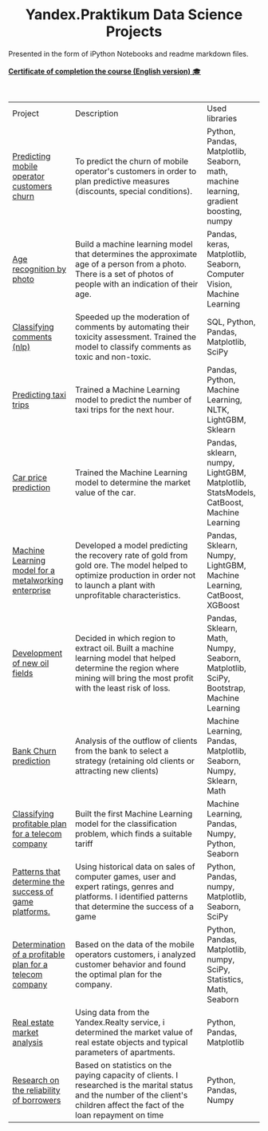 

<center><h1>Yandex.Praktikum Data Science Projects</h1></center>

Presented in the form of iPython Notebooks and readme markdown files. <br>
<br>
  <a href="https://github.com/welida42/DS_Projects/blob/main/Yandex%20Practicum%20DS.pdf"><b>Certificate of completion the course (English version)</b> :mortar_board: </a><br>

</p><br>

<table width=100% valign=top >
  <tr>
    <td width=25%>Project</td>
    <td>Description</td>
    <td width=20%>Used libraries</td>
  </tr>
        <tr>
    <td><a href="https://github.com/welida42/DS_projects_yandex_practicum/tree/main/13-predicting%20mobile%20operator%20customer%20churn">Predicting mobile operator customers churn</a></td>
    <td>To predict the churn of mobile operator's customers in order to plan predictive measures (discounts, special conditions).</td>
    <td>Python, Pandas, Matplotlib, Seaborn, math, machine learning, gradient boosting, numpy</td>
  </tr>
      <tr>
    <td><a href="https://github.com/welida42/DS_projects_yandex_practicum/tree/main/12-age_recognition_by_photo%20(cv)">Age recognition by photo</a></td>
    <td>Build a machine learning model that determines the approximate age of a person from a photo. There is a set of photos of people with an indication of their age.</td>
    <td>Pandas, keras, Matplotlib, Seaborn, Computer Vision, Machine Learning</td>
  </tr>
    <tr>
    <td><a href="https://github.com/welida42/DS_projects_yandex_practicum/tree/main/11-classifying-comments%20(nlp)">Classifying comments (nlp)</a></td>
    <td>Speeded up the moderation of comments by automating their toxicity assessment. Trained the model to classify comments as toxic and non-toxic.</td>
    <td>SQL, Python, Pandas, Matplotlib, SciPy</td>
  </tr>
  <tr>
    <td><a href="https://github.com/welida42/DS_projects_yandex_practicum/tree/main/10-predicting-taxi-trips%20(time%20series)">Predicting taxi trips</a></td>
    <td>Trained a Machine Learning model to predict the number of taxi trips for the next hour.</td>
    <td>Pandas, Python, Machine Learning, NLTK, LightGBM, Sklearn</td>
  </tr>
  <tr>
    <td><a href="https://github.com/welida42/DS_projects_yandex_practicum/tree/main/09-car-price-prediction#car-price-prediction">Car price prediction</a></td>
    <td>Trained the Machine Learning model to determine the market value of the car.</td>
    <td>Pandas, sklearn, numpy, LightGBM, Matplotlib, StatsModels, CatBoost, Machine Learning</td>
  </tr>
  <tr>
    <td><a href="https://github.com/welida42/DS_projects_yandex_practicum/tree/main/08-machine-learning-model-for-a-metalworking-enterprise">Machine Learning model for a metalworking enterprise</a></td>
    <td>Developed a model predicting the recovery rate of gold from gold ore. The model helped to optimize production in order not to launch a plant with unprofitable characteristics.</td>
    <td>Pandas, Sklearn, Numpy, LightGBM, Machine Learning, CatBoost, XGBoost</td>
  </tr>
  <tr>
    <td><a href="https://github.com/welida42/DS_projects_yandex_practicum/tree/main/07-development-of-new-oil-fields">Development of new oil fields</a></td>
    <td>Decided in which region to extract oil. Built a machine learning model that helped determine the region where mining will bring the most profit with the least risk of loss.</td>
    <td>Pandas, Sklearn, Math, Numpy, Seaborn, Matplotlib, SciPy, Bootstrap, Machine Learning</td>
  </tr>
  <tr>
    <td><a href="https://github.com/welida42/DS_projects_yandex_practicum/tree/main/06-bank-churn-prediction">Bank Churn prediction</a></td>
    <td>Analysis of the outflow of clients from the bank to select a strategy (retaining old clients or attracting new clients)</td>
    <td>Machine Learning, Pandas, Matplotlib, Seaborn, Numpy, Sklearn, Math</td>
  </tr>
  <tr>
    <td><a href="https://github.com/welida42/DS_projects_yandex_practicum/tree/main/05-classifying-profitable-plan-for-a-telecom-company">Classifying profitable plan for a telecom company</a></td>
    <td>Built the first Machine Learning model for the classification problem, which finds a suitable tariff</td>
    <td>Machine Learning, Pandas, Numpy, Python, Seaborn</td>
  </tr>
  <tr>
  <td><a href="https://github.com/welida42/DS_projects_yandex_practicum/tree/main/04-patterns-that-determine-the-success-of-game-platformsr">Patterns that determine the success of game platforms.</a></td>
    <td>Using historical data on sales of computer games, user and expert ratings, genres and platforms. I identified patterns that determine the success of a game
</td>
    <td>Python, Pandas, numpy, Matplotlib, Seaborn, SciPy</td>
  </tr>
  <tr>
  <td><a href="https://github.com/welida42/DS_projects_yandex_practicum/tree/main/03-determination-of-a-profitable-plan-for-a-telecom-company">Determination of a profitable plan for a telecom company</a></td>
    <td>Based on the data of the mobile operators customers, i analyzed customer behavior and found the optimal plan for the company.
</td>
    <td>Python, Pandas, Matplotlib, numpy, SciPy, Statistics, Math, Seaborn</td>
  </tr>
     <tr>
  <td><a href="https://github.com/akylson/yandex-praktikum-data-science-projects/tree/main/03-real-estate-market-analysis">Real estate market analysis</a></td>
    <td>Using data from the Yandex.Realty service, i determined the market value of real estate objects and typical parameters of apartments.</td>
    <td>Python, Pandas, Matplotlib</td>
  </tr>
  <tr>
    <td><a href="https://github.com/welida42/DS_projects_yandex_practicum/tree/main/01-research-on-the-reliability-of-borrowers">Research on the reliability of borrowers</a></td>
    <td>Based on statistics on the paying capacity of clients. I researched is the marital status and the number of the client's children affect the fact of the loan repayment on time</td>
    <td>Python, Pandas, Numpy</td>
  </tr>
</table>

<br>

